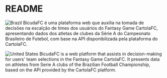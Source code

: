# README

![Brazil](https://raw.githubusercontent.com/stevenrskelton/flag-icon/master/png/16/country-4x3/br.png "Brazil")
BicudaFC é uma plataforma web que auxilia na tomada de decisões na escalção de times dos usuários do Fantasy Game CartolaFC, apresentando dados dos atletas de clubes da Série A do Campeonato Brasileiro de Futebol, com base na API disponibilizada pela plataforma do CartolaFC.

![United States](https://raw.githubusercontent.com/stevenrskelton/flag-icon/master/png/16/country-4x3/us.png "United States")
BicudaFC is a web platform that assists in decision-making for users' team selections in the Fantasy Game CartolaFC. It presents data on athletes from Serie A clubs of the Brazilian Football Championship, based on the API provided by the CartolaFC platform.
